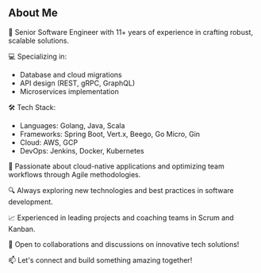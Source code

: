 ## About Me

🚀 Senior Software Engineer with 11+ years of experience in crafting robust, scalable solutions.

💻 Specializing in:
- Database and cloud migrations
- API design (REST, gRPC, GraphQL)
- Microservices implementation

🛠️ Tech Stack:
- Languages: Golang, Java, Scala
- Frameworks: Spring Boot, Vert.x, Beego, Go Micro, Gin
- Cloud: AWS, GCP
- DevOps: Jenkins, Docker, Kubernetes

🌟 Passionate about cloud-native applications and optimizing team workflows through Agile methodologies.

🔍 Always exploring new technologies and best practices in software development.

📈 Experienced in leading projects and coaching teams in Scrum and Kanban.

🤝 Open to collaborations and discussions on innovative tech solutions!

📫 Let's connect and build something amazing together!
